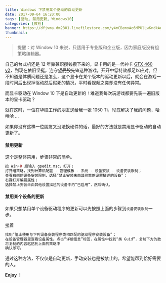 ```yaml
---
title: Windows 下禁用某个驱动的自动更新
date: 2017-09-04 16:20:00
tags: [驱动, 禁用更新, Windows10]
categories: [教程]
banner: https://dfjvma.dm2301.livefilestore.com/y4mCBemoAc6MPUlLwKndkAgi5IABFHlJiejxJoCH7_cz444J2XEi0Z1ctaND6yZMMnF-8WLLgXA_c0osc2t6uBJQTo2fO5lx_N8ih5aHoDZCYitlnLT-c1G4G4_84isGrjgvWa58aibk3k0RBT66vh3of05qJlUXA5iUGBLBQUeOlEoob4pvsqr5c1Z5mHBNms4OXU58eERajHsmewYqu0McA?width=1280&height=582&cropmode=none
thumbnail:
---
```

> 提醒：对 Window 10 来说，只适用于专业版和企业版，因为家庭版没有组策略编辑器。

自己的台式机还是 12 年靠兼职攒钱攒下来的，显卡用的是一代神卡 [GTX 460 v2](https://www.geforce.com/hardware/desktop-gpus/geforce-gtx-460/specifications "GTX 460 v2")，到现在依旧坚挺，连守望~~屁股~~先锋这种游戏，开开中低特效都足以应对。但不知道是体质问题还是怎么，这个显卡在某个版本的驱动更新以后，就会在游戏一段时间后出现掉驱动然后假死的情况，平时看视频之类却没有任何异常。<!--more-->

而显卡驱动在 Window 10 下是自动更新的！难道我每次玩游戏都要先装一遍旧版本的显卡驱动？

就在这时，一位在华硕工作的朋友送给我一张 1050 Ti，彻底解决了我的问题，哈哈哈 ...

如果你没有这样一位朋友又没法换硬件的话，最好的方法就是禁用显卡驱动的自动更新了。

#### 禁用更新

这个是整体禁用，步骤非常的简单。

```php
按 Win+R 后输入 gpedit.msc，打开；
打开组策略，找到计算机配置 - 管理模板 - 系统 - 设备安装 - 设备安装限制；
查看右侧的设备安装限制，选择“禁止安装未由其他策略设置描述的设备”；
右键打开编辑属性；
选择禁止安装未由其他设置描述的设备中的“已启用”，然后确认。
```

#### 禁用某个设备的更新

如果只想禁用单个设备驱动程序的更新可以先按照上面的步骤到`设备安装限制`一步。

接着

```php
找到“阻止使用与下列设备安装程序类相匹配的驱动程序安装设备”；
在设备管理器里查看设备属性，点击“详细信息”标签，在属性中找到“类 Guid”，复制下方的数值；
将复制的内容粘贴到上面的策略中
确认即可。
```

通过这种方法，不仅仅是自动更新，手动安装也是被禁止的。希望能帮到恰好需要的人。

**Enjoy！**
